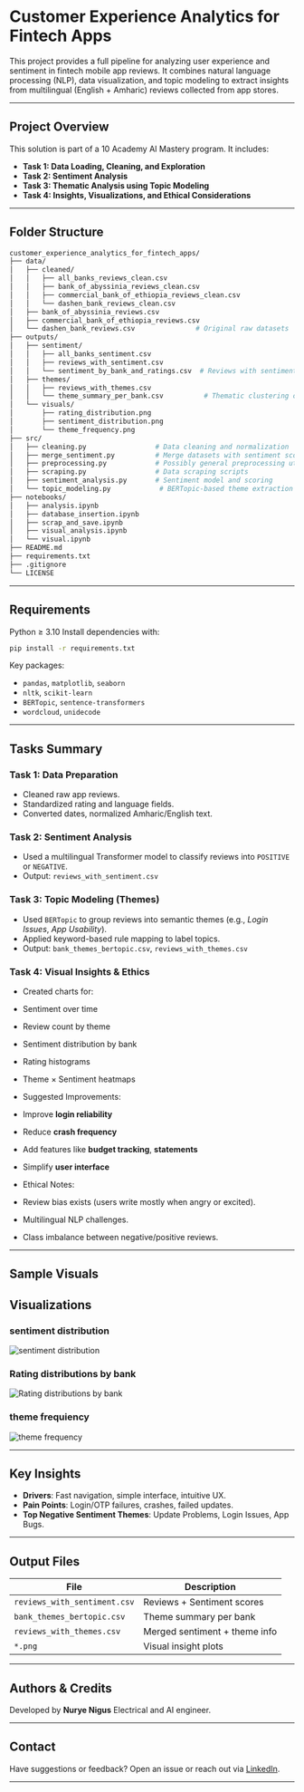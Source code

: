 
#  Customer Experience Analytics for Fintech Apps

This project provides a full pipeline for analyzing user experience and sentiment in fintech mobile app reviews. It combines natural language processing (NLP), data visualization, and topic modeling to extract insights from multilingual (English + Amharic) reviews collected from app stores.

---

## Project Overview

This solution is part of a 10 Academy AI Mastery program. It includes:

-  **Task 1: Data Loading, Cleaning, and Exploration**
-  **Task 2: Sentiment Analysis**
-  **Task 3: Thematic Analysis using Topic Modeling**
-  **Task 4: Insights, Visualizations, and Ethical Considerations**

---

##  Folder Structure

```bash
customer_experience_analytics_for_fintech_apps/
├── data/
│   ├── cleaned/
│   │   ├── all_banks_reviews_clean.csv
│   │   ├── bank_of_abyssinia_reviews_clean.csv
│   │   ├── commercial_bank_of_ethiopia_reviews_clean.csv
│   │   └── dashen_bank_reviews_clean.csv
│   ├── bank_of_abyssinia_reviews.csv
│   ├── commercial_bank_of_ethiopia_reviews.csv
│   └── dashen_bank_reviews.csv               # Original raw datasets
├── outputs/
│   ├── sentiment/
│   │   ├── all_banks_sentiment.csv
│   │   ├── reviews_with_sentiment.csv
│   │   └── sentiment_by_bank_and_ratings.csv  # Reviews with sentiment scores and labels
│   ├── themes/
│   │   ├── reviews_with_themes.csv
│   │   └── theme_summary_per_bank.csv          # Thematic clustering outputs (topics/themes)
│   └── visuals/
│       ├── rating_distribution.png
│       ├── sentiment_distribution.png
│       └── theme_frequency.png
├── src/
│   ├── cleaning.py                 # Data cleaning and normalization
│   ├── merge_sentiment.py          # Merge datasets with sentiment scores
│   ├── preprocessing.py            # Possibly general preprocessing utilities
│   ├── scraping.py                 # Data scraping scripts
│   ├── sentiment_analysis.py       # Sentiment model and scoring
│   └── topic_modeling.py            # BERTopic-based theme extraction
├── notebooks/
│   ├── analysis.ipynb
│   ├── database_insertion.ipynb
│   ├── scrap_and_save.ipynb
│   ├── visual_analysis.ipynb
│   └── visual.ipynb
├── README.md
├── requirements.txt
├── .gitignore
└── LICENSE

````

---

##  Requirements

Python ≥ 3.10
Install dependencies with:

```bash
pip install -r requirements.txt
```

Key packages:

* `pandas`, `matplotlib`, `seaborn`
* `nltk`, `scikit-learn`
* `BERTopic`, `sentence-transformers`
* `wordcloud`, `unidecode`

---

##  Tasks Summary

###  Task 1: Data Preparation

* Cleaned raw app reviews.
* Standardized rating and language fields.
* Converted dates, normalized Amharic/English text.

###  Task 2: Sentiment Analysis

* Used a multilingual Transformer model to classify reviews into `POSITIVE` or `NEGATIVE`.
* Output: `reviews_with_sentiment.csv`

###  Task 3: Topic Modeling (Themes)

* Used `BERTopic` to group reviews into semantic themes (e.g., *Login Issues*, *App Usability*).
* Applied keyword-based rule mapping to label topics.
* Output: `bank_themes_bertopic.csv`, `reviews_with_themes.csv`

###  Task 4: Visual Insights & Ethics

*  Created charts for:

  * Sentiment over time
  * Review count by theme
  * Sentiment distribution by bank
  * Rating histograms
  * Theme × Sentiment heatmaps

*  Suggested Improvements:

  * Improve **login reliability**
  * Reduce **crash frequency**
  * Add features like **budget tracking**, **statements**
  * Simplify **user interface**

*  Ethical Notes:

  * Review bias exists (users write mostly when angry or excited).
  * Multilingual NLP challenges.
  * Class imbalance between negative/positive reviews.

---

## Sample Visuals

## Visualizations

### sentiment distribution
![sentiment distribution](outputs/visuals/sentiment_distribution.png)

### Rating distributions by bank
![Rating distributions by bank](outputs/visuals/rating_distribution.png)

### theme frequiency 
![theme frequency](outputs/visuals/theme_frequency.png)


---

## Key Insights

* **Drivers**: Fast navigation, simple interface, intuitive UX.
* **Pain Points**: Login/OTP failures, crashes, failed updates.
* **Top Negative Sentiment Themes**: Update Problems, Login Issues, App Bugs.

---

## Output Files

| File                         | Description                   |
| ---------------------------- | ----------------------------- |
| `reviews_with_sentiment.csv` | Reviews + Sentiment scores    |
| `bank_themes_bertopic.csv`   | Theme summary per bank        |
| `reviews_with_themes.csv`    | Merged sentiment + theme info |
| `*.png`                      | Visual insight plots          |

---

## Authors & Credits

Developed by **Nurye Nigus** 
Electrical and AI engineer.

---

## Contact

Have suggestions or feedback?
Open an issue or reach out via [LinkedIn](https://www.linkedin.com/in/nryngs).

---

